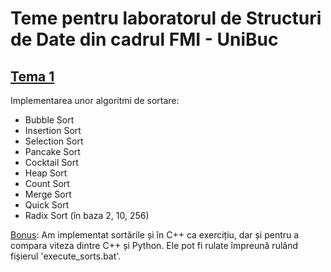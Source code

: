 # Teme pentru laboratorul de Structuri de Date din cadrul FMI - UniBuc 
## [Tema 1](https://github.com/smitoi/temeSD/tree/master/tema1)
Implementarea unor algoritmi de sortare:
 * Bubble Sort
 * Insertion Sort
 * Selection Sort 
 * Pancake Sort 
 * Cocktail Sort 
 * Heap Sort 
 * Count Sort
 * Merge Sort
 * Quick Sort
 * Radix Sort (în baza 2, 10, 256)


[Bonus](https://github.com/smitoi/temeSD/tree/master/bonus): Am implementat sortările și în C++ ca exercițiu, dar și pentru a compara viteza dintre C++ și Python. Ele pot fi rulate împreună rulând fișierul 'execute_sorts.bat'.
